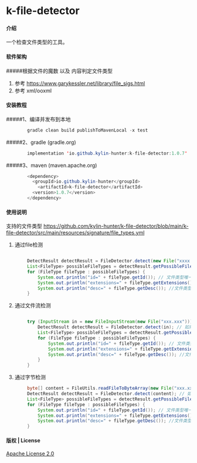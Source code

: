 # k-file-detector

#### 介绍

一个检查文件类型的工具。

#### 软件架构

#####根据文件的魔数 以及 内容判定文件类型  
1. 参考 https://www.garykessler.net/library/file_sigs.html
2. 参考 xml/ooxml 


#### 安装教程
#####1、编译并发布到本地

```java
        gradle clean build publishToMavenLocal -x test
```
#####2、gradle (gradle.org)
```java
        implementation 'io.github.kylin-hunter:k-file-detector:1.0.7'
```
#####3、maven (maven.apache.org)
```java
        <dependency>
          <groupId>io.github.kylin-hunter</groupId>
            <artifactId>k-file-detector</artifactId>
          <version>1.0.7</version>
        </dependency>
```


#### 使用说明
支持的文件类型
https://github.com/kylin-hunter/k-file-detector/blob/main/k-file-detector/src/main/resources/signature/file_types.yml
1. 通过file检测
```java

        DetectResult detectResult = FileDetector.detect(new File("xxxx.xxx"));  //通过file检测
        List<FileType> possibleFileTypes = detectResult.getPossibleFileTypes();
        for (FileType fileType : possibleFileTypes) {
            System.out.println("id=" + fileType.getId()); // 文件类型唯一编号
            System.out.println("extensions=" + fileType.getExtensions()); // 文件类型对应的扩展名，可能是空
            System.out.println("desc=" + fileType.getDesc()); //文件类型描述
        }
```

2. 通过文件流检测
```java

        try (InputStream in = new FileInputStream(new File("xxx.xxx"))) {
            DetectResult detectResult = FileDetector.detect(in); // 如果知道文件名也可以调用  FileDetector.detect(in,"xxx.xxx)
            List<FileType> possibleFileTypes = detectResult.getPossibleFileTypes();
            for (FileType fileType : possibleFileTypes) {
                System.out.println("id=" + fileType.getId()); // 文件类型唯一编号
                System.out.println("extensions=" + fileType.getExtensions()); // 文件类型对应的扩展名，可能是空
                System.out.println("desc=" + fileType.getDesc()); //文件类型描述
            }
        }
```

3. 通过字节检测
```java
        byte[] content = FileUtils.readFileToByteArray(new File("xxx.xxx"));
        DetectResult detectResult = FileDetector.detect(content); // 如果知道文件名也可以调用  FileDetector.detect(content,"xxx.xxx)
        List<FileType> possibleFileTypes = detectResult.getPossibleFileTypes();
        for (FileType fileType : possibleFileTypes) {
            System.out.println("id=" + fileType.getId()); // 文件类型唯一编号
            System.out.println("extensions=" + fileType.getExtensions()); // 文件类型对应的扩展名，可能是空
            System.out.println("desc=" + fileType.getDesc()); //文件类型描述
        }
```
#### 版权 | License

[Apache License 2.0](https://www.apache.org/licenses/LICENSE-2.0)
